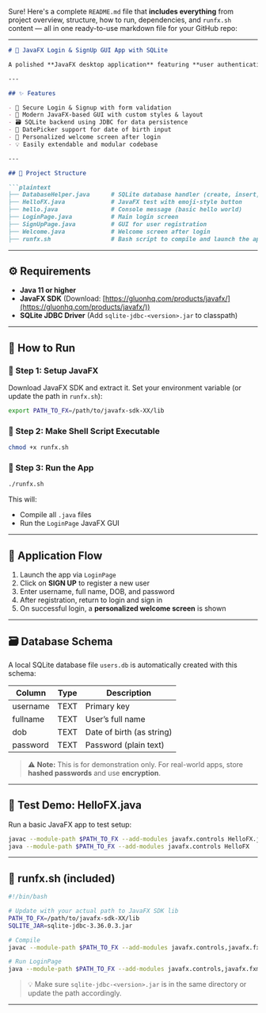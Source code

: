 Sure! Here's a complete `README.md` file that **includes everything** from project overview, structure, how to run, dependencies, and `runfx.sh` content — all in one ready-to-use markdown file for your GitHub repo:

---

````markdown
# 🎯 JavaFX Login & SignUp GUI App with SQLite

A polished **JavaFX desktop application** featuring **user authentication** with local **SQLite database** integration. Includes a responsive and modern UI for login and signup forms, with proper validation and local user data persistence.

---

## ✨ Features

- 🔐 Secure Login & Signup with form validation
- 🎨 Modern JavaFX-based GUI with custom styles & layout
- 🗃️ SQLite backend using JDBC for data persistence
- 📅 DatePicker support for date of birth input
- 👋 Personalized welcome screen after login
- 💡 Easily extendable and modular codebase

---

## 📁 Project Structure

```plaintext
├── DatabaseHelper.java      # SQLite database handler (create, insert, validate)
├── HelloFX.java             # JavaFX test with emoji-style button
├── hello.java               # Console message (basic hello world)
├── LoginPage.java           # Main login screen
├── SignUpPage.java          # GUI for user registration
├── Welcome.java             # Welcome screen after login
├── runfx.sh                 # Bash script to compile and launch the app
````

---

## ⚙️ Requirements

* **Java 11 or higher**
* **JavaFX SDK** (Download: [https://gluonhq.com/products/javafx/](https://gluonhq.com/products/javafx/))
* **SQLite JDBC Driver** (Add `sqlite-jdbc-<version>.jar` to classpath)

---

## 🏃 How to Run

### 🔧 Step 1: Setup JavaFX

Download JavaFX SDK and extract it. Set your environment variable (or update the path in `runfx.sh`):

```bash
export PATH_TO_FX=/path/to/javafx-sdk-XX/lib
```

### 📜 Step 2: Make Shell Script Executable

```bash
chmod +x runfx.sh
```

### 🚀 Step 3: Run the App

```bash
./runfx.sh
```

This will:

* Compile all `.java` files
* Run the `LoginPage` JavaFX GUI

---

## 🔁 Application Flow

1. Launch the app via `LoginPage`
2. Click on **SIGN UP** to register a new user
3. Enter username, full name, DOB, and password
4. After registration, return to login and sign in
5. On successful login, a **personalized welcome screen** is shown

---

## 🗃️ Database Schema

A local SQLite database file `users.db` is automatically created with this schema:

| Column   | Type | Description               |
| -------- | ---- | ------------------------- |
| username | TEXT | Primary key               |
| fullname | TEXT | User’s full name          |
| dob      | TEXT | Date of birth (as string) |
| password | TEXT | Password (plain text)     |

> ⚠️ **Note:** This is for demonstration only. For real-world apps, store **hashed passwords** and use **encryption**.

---

## 🧪 Test Demo: HelloFX.java

Run a basic JavaFX app to test setup:

```bash
javac --module-path $PATH_TO_FX --add-modules javafx.controls HelloFX.java
java --module-path $PATH_TO_FX --add-modules javafx.controls HelloFX
```

---

## 📜 runfx.sh (included)

```bash
#!/bin/bash

# Update with your actual path to JavaFX SDK lib
PATH_TO_FX=/path/to/javafx-sdk-XX/lib
SQLITE_JAR=sqlite-jdbc-3.36.0.3.jar

# Compile
javac --module-path $PATH_TO_FX --add-modules javafx.controls,javafx.fxml -cp $SQLITE_JAR *.java

# Run LoginPage
java --module-path $PATH_TO_FX --add-modules javafx.controls,javafx.fxml -cp .:$SQLITE_JAR LoginPage
```

> 💡 Make sure `sqlite-jdbc-<version>.jar` is in the same directory or update the path accordingly.

---

